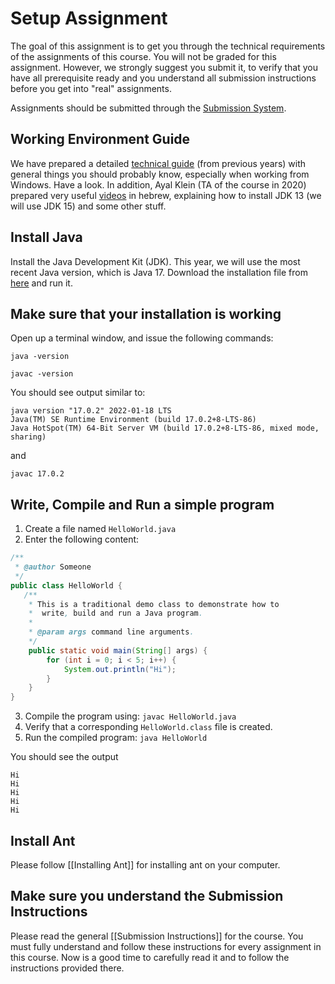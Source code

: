 # Setup Assignment

The goal of this assignment is to get you through the technical requirements of the assignments of this course.
You will not be graded for this assignment. However, we strongly suggest you submit it, to verify that 
you have all prerequisite ready and you understand all submission instructions before you get into "real" assignments.  

Assignments should be submitted through the [Submission System](http://submit.cs.biu.ac.il).


## Working Environment Guide

We have prepared a detailed [technical guide](https://docs.google.com/document/d/1L5ryhn8VO73n19YRb6iNMXXYl0vDo0m84YIN3_Rd3Ao/edit?usp=sharing) 
(from previous years) with general things you should probably know, especially when working from Windows. Have a look.
In addition, Ayal Klein (TA of the course in 2020) prepared very useful [videos](https://www.youtube.com/watch?v=Sr8iEftSWfI&list=PLtQ-fYSVAsxrvXVIKUtriFwz53Pn1N1m-&index=1)
 in hebrew, explaining how to install JDK 13 (we will use JDK 15) and some other stuff. 


## Install Java

Install the Java Development Kit (JDK). 
This year, we will use the most recent Java version, which is Java 17.
Download the installation file from [here](https://www.oracle.com/java/technologies/downloads/) and run it.

## Make sure that your installation is working

Open up a terminal window, and issue the following commands:

```
java -version

javac -version
```

You should see output similar to:
```
java version "17.0.2" 2022-01-18 LTS
Java(TM) SE Runtime Environment (build 17.0.2+8-LTS-86)
Java HotSpot(TM) 64-Bit Server VM (build 17.0.2+8-LTS-86, mixed mode, sharing)
```

and
```
javac 17.0.2
```

## Write, Compile and Run a simple program

1. Create a file named `HelloWorld.java`
2. Enter the following content:
```java
/**
 * @author Someone
 */
public class HelloWorld {
   /**
    * This is a traditional demo class to demonstrate how to
    *  write, build and run a Java program.
    *
    * @param args command line arguments.
    */
    public static void main(String[] args) {
        for (int i = 0; i < 5; i++) {
            System.out.println("Hi");
        }
    }
}
```
3. Compile the program using: `javac HelloWorld.java`
4. Verify that a corresponding `HelloWorld.class` file is created.
5. Run the compiled program: `java HelloWorld`

You should see the output
```
Hi
Hi
Hi
Hi
Hi
```


## Install Ant 

Please follow [[Installing Ant]] for installing ant on your computer. 



## Make sure you understand the Submission Instructions

Please read the general [[Submission Instructions]] for the course. 
You must fully understand and follow these instructions for every assignment in this course.
Now is a good time to carefully read it and to follow the instructions provided there. 



